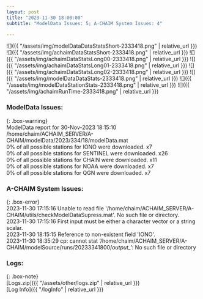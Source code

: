 ```yaml
---
layout: post
title: "2023-11-30 18:00:00"
subtitle: "ModelData Issues: 5; A-CHAIM System Issues: 4"

---
```


![]({{ "/assets/img/modelDataDataStatsShort-2333418.png" | relative_url }})
![]({{ "/assets/img/achaimDataStatsShort-2333418.png" | relative_url }})
![]({{ "/assets/img/achaimDataStatsLong00-2333418.png" | relative_url }})
![]({{ "/assets/img/achaimDataStatsLong01-2333418.png" | relative_url }})
![]({{ "/assets/img/achaimDataStatsLong02-2333418.png" | relative_url }})
![]({{ "/assets/img/modelDataDataStats-2333418.png" | relative_url }})
![]({{ "/assets/img/modelDataStationStats-2333418.png" | relative_url }})
![]({{ "/assets/img/achaimRunTime-2333418.png" | relative_url }})


### ModelData Issues:  
  
{: .box-warning}  
 ModelData report for 30-Nov-2023 18:15:10   
 /home/chaim/ACHAIM_SERVER/A-CHAIM/modelData/2023/334/18/modelData.mat   
 0% of all possible stations for IONO were downloaded. x7   
 0% of all possible stations for SENTINEL were downloaded. x26   
 0% of all possible stations for CHAIN were downloaded. x11   
 0% of all possible stations for NOAA were downloaded. x7   
 0% of all possible stations for QGN were downloaded. x7   
  
### A-CHAIM System Issues:  
  
{: .box-error}  
2023-11-30 17:15:16 Unable to read file '/home/chaim/ACHAIM_SERVER/A-CHAIM/utils/checkModelDataSupress.mat'. No such file or directory.  
2023-11-30 17:15:16 First input must be either a character vector or a string scalar.  
2023-11-30 18:15:15 Reference to non-existent field 'IONO'.  
2023-11-30 18:35:29 cp: cannot stat ‘/home/chaim/ACHAIM_SERVER/A-CHAIM/modelSource/runs/20233341800/*output_*’: No such file or directory  

### Logs:  
  
{: .box-note}  
[Logs.zip]({{ "/assets/other/logs.zip" | relative_url }})  
[Log Info]({{ "/logInfo" | relative_url }})  
